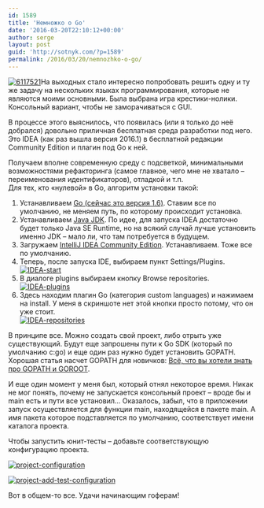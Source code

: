 ```yaml
---
id: 1589
title: 'Немножко о Go'
date: '2016-03-20T22:10:12+00:00'
author: serge
layout: post
guid: 'http://sotnyk.com/?p=1589'
permalink: /2016/03/20/nemnozhko-o-go/
---
```


[![6117521](http://localhost/wp-content/uploads/2016/03/6117521.png)](http://localhost/wp-content/uploads/2016/03/6117521.png)На выходных стало интересно попробовать решить одну и ту же задачу на нескольких языках программирования, которые не являются моими основными. Была выбрана игра крестики-нолики. Консольный вариант, чтобы не заморачиваться с GUI.

В процессе этого выяснилось, что появилась (или я только до неё добрался) довольно приличная бесплатная среда разработки под него. Это IDEA (как раз вышла версия 2016.1) в бесплатной редакции Community Edition и плагин под Go к ней.

Получаем вполне современную среду с подсветкой, минимальными возможностями рефакторинга (самое главное, чего мне не хватало – переименования идентификаторов), отладкой и т.п.  
Для тех, кто «нулевой» в Go, алгоритм установки такой:

1. Устанавливаем [Go (сейчас это версия 1.6)](https://golang.org/dl/). Ставим все по умолчанию, не меняем путь, по которому происходит установка.
2. Устанавливаем [Java JDK](http://www.oracle.com/technetwork/java/javase/downloads/jdk8-downloads-2133151.html). По идее, для запуска IDEA достаточно будет только Java SE Runtime, но на всякий случай лучше установить именно JDK – мало ли, что там потребуется в будущем.
3. Загружаем [IntelliJ IDEA Community Edition](https://www.jetbrains.com/idea/#chooseYourEdition). Устанавливаем. Тоже все по умолчанию.
4. Теперь, после запуска IDE, выбираем пункт Settings/Plugins.  
    [![IDEA-start](http://localhost/wp-content/uploads/2016/03/IDEA-start.jpg)](http://localhost/wp-content/uploads/2016/03/IDEA-start.jpg)
5. В диалоге plugins выбираем кнопку Browse repositories.  
    [![IDEA-plugins](http://localhost/wp-content/uploads/2016/03/IDEA-plugins.jpg)](http://localhost/wp-content/uploads/2016/03/IDEA-plugins.jpg)
6. Здесь находим плагин Go (категория custom languages) и нажимаем на install. У меня в скриншоте нет этой кнопки просто потому, что он уже стоит.  
    [![IDEA-repositories](http://localhost/wp-content/uploads/2016/03/IDEA-repositories.jpg)](http://localhost/wp-content/uploads/2016/03/IDEA-repositories.jpg)

В принципе все. Можно создать свой проект, либо отрыть уже существующий. Будут еще запрошены пути к Go SDK (который по умолчанию c:go) и еще один раз нужно будет установить GOPATH. Хорошая статья насчет GOPATH для новичков: [Всё, что вы хотели знать про GOPATH и GOROOT](https://habrahabr.ru/post/249545/).

И еще один момент у меня был, который отнял некоторое время. Никак не мог понять, почему не запускается консольный проект – вроде бы и main есть и пути все установил… Оказалось, забыл, что в приложении запуск осуществляется для функции main, находящейся в пакете main. А имя пакета которое подставляется по умолчанию, соответствует имени каталога проекта.

Чтобы запустить юнит-тесты – добавьте соответствующую конфигурацию проекта.

[![project-configuration](http://localhost/wp-content/uploads/2016/03/project-configuration.jpg)](http://localhost/wp-content/uploads/2016/03/project-configuration.jpg)

[![project-add-test-configuration](http://localhost/wp-content/uploads/2016/03/project-add-test-configuration.jpg)](http://localhost/wp-content/uploads/2016/03/project-add-test-configuration.jpg)

Вот в общем-то все. Удачи начинающим гоферам!
